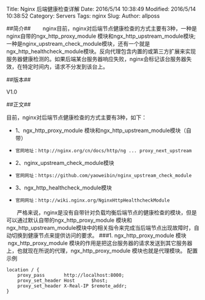 Title: Nginx 后端健康检查详解
Date: 2016/5/14 10:38:49 
Modified: 2016/5/14 10:38:52 
Category: Servers
Tags: nginx
Slug: 
Author: allposs

##简介##
&#160; &#160; &#160; &#160;nginx目前，nginx对后端节点健康检查的方式主要有3种，一种是nginx自带的ngx_http_proxy_module 模块和ngx_http_upstream_module模块;一种是nginx_upstream_check_module模块，还有一个就是ngx_http_healthcheck_module模块。反向代理包含内置的或第三方扩展来实现服务器健康检测的。如果后端某台服务器响应失败，nginx会标记该台服务器失效，在特定时间内，请求不分发到该台上。

##版本##

V1.0

##正文##


目前，nginx对后端节点健康检查的方式主要有3种，如下：

+ 1、ngx_http_proxy_module 模块和ngx_http_upstream_module模块（自带）
+     官网地址：http://nginx.org/cn/docs/http/ng ... proxy_next_upstream
+ 2、nginx_upstream_check_module模块
+     官网网址：https://github.com/yaoweibin/nginx_upstream_check_module
+ 3、ngx_http_healthcheck_module模块
+     官网网址：http://wiki.nginx.org/NginxHttpHealthcheckModule
&#160; &#160; &#160; &#160;严格来说，nginx是没有自带针对负载均衡后端节点的健康检查的模块，但是可以通过默认自带的ngx_http_proxy_module 模块和ngx_http_upstream_module模块中的相关指令来完成当后端节点出现故障时，自动切换到健康节点来提供访问的要求。
###1. ngx_http_proxy_module 模块
&#160; &#160; &#160; &#160;ngx_http_proxy_module 模块的作用是把这台服务器的请求发送到其它服务器上，也就现在所说的代理，ngx_http_proxy_module 模块也就是代理模块。
配置示例

    location / {
        proxy_pass       http://localhost:8000;
        proxy_set_header Host      $host;
        proxy_set_header X-Real-IP $remote_addr;
    }
